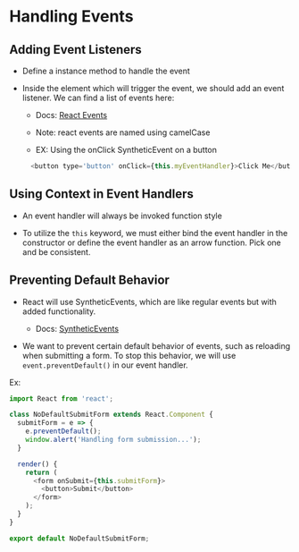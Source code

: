 # Handling Events



## Adding Event Listeners

* Define a instance method to handle the event

* Inside the element which will trigger the event, we should add an event listener. We can find a list of events here:
    - Docs: [React Events](https://reactjs.org/docs/handling-events.html)
    - Note: react events are named using camelCase

    - EX: Using the onClick SyntheticEvent on a button
    ```javascript
      <button type='button' onClick={this.myEventHandler}>Click Me</button>
    ```





## Using Context in Event Handlers

* An event handler will always be invoked function style

* To utilize the `this` keyword, we must either bind the event handler in the constructor or define the event handler as an arrow function. Pick one and be consistent.







## Preventing Default Behavior

* React will use SyntheticEvents, which are like regular events but with added functionality.
    - Docs: [SyntheticEvents](https://reactjs.org/docs/events.html)

* We want to prevent certain default behavior of events, such as reloading when submitting a form. To stop this behavior, we will use `event.preventDefault()` in our event handler.

Ex:
```javascript
import React from 'react';

class NoDefaultSubmitForm extends React.Component {
  submitForm = e => {
    e.preventDefault();
    window.alert('Handling form submission...');
  }

  render() {
    return (
      <form onSubmit={this.submitForm}>
        <button>Submit</button>
      </form>
    );
  }
}

export default NoDefaultSubmitForm;

```


